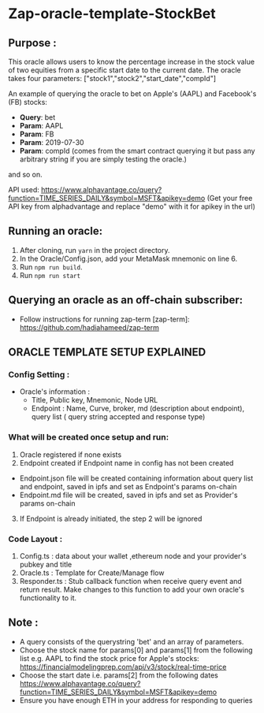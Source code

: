 # Zap-oracle-template-StockBet

## Purpose :
This oracle allows users to know the percentage increase in the stock value of two equities from a specific start date to the current date. The oracle takes four parameters: ["stock1","stock2","start_date","compId"]

An example of querying the oracle to bet on Apple's (AAPL) and Facebook's (FB) stocks:
+ **Query**: bet
+ **Param**: AAPL
+ **Param**: FB
+ **Param**: 2019-07-30
+ **Param**: compId (comes from the smart contract querying it but pass any arbitrary string if you are simply testing the oracle.)

and so on.

API used: https://www.alphavantage.co/query?function=TIME_SERIES_DAILY&symbol=MSFT&apikey=demo
(Get your free API key from alphadvantage and replace "demo" with it for apikey in the url)


## Running an oracle:
1. After cloning, run `yarn` in the project directory.
2. In the Oracle/Config.json, add your MetaMask mnemonic on line 6.
2. Run `npm run build`.
3. Run `npm run start`

## Querying an oracle as an off-chain subscriber:

+ Follow instructions for running zap-term
[zap-term]: https://github.com/hadiahameed/zap-term

## ORACLE TEMPLATE SETUP EXPLAINED

### Config Setting :
  - Oracle's information :
    + Title, Public key, Mnemonic, Node URL
    + Endpoint : Name, Curve, broker, md (description about endpoint), query list ( query string accepted and response type)
### What will be created  once setup and run:
1. Oracle registered if none exists
2. Endpoint created if Endpoint name in config has not been created
  + Endpoint.json file will be created containing information about query list and endpoint, saved in ipfs and set as Endpoint's params on-chain
  + Endpoint.md file will be created, saved in ipfs and set as Provider's params on-chain
3. If Endpoint is already initiated, the step 2 will be ignored


### Code Layout :

1. Config.ts : data about your wallet ,ethereum node and your provider's pubkey and title
3. Oracle.ts : Template for Create/Manage flow
4. Responder.ts : Stub callback function when receive query event and return result. Make changes to this function to add your own oracle's functionality to it. 

## Note :
- A query consists of the querystring 'bet' and an array of parameters.
- Choose the stock name for params[0] and params[1] from the following list e.g. AAPL to find the stock price for Apple's stocks:
https://financialmodelingprep.com/api/v3/stock/real-time-price
- Choose the start date i.e. params[2] from the following dates 
https://www.alphavantage.co/query?function=TIME_SERIES_DAILY&symbol=MSFT&apikey=demo
- Ensure you have enough ETH in your address for responding to queries

